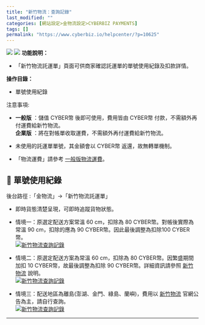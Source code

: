 ```yaml
---
title: "新竹物流：查詢記錄"
last_modified: ""
categories: [網站設定>金物流設定>CYBERBIZ PAYMENTS]
tags: []
permalink: "https://www.cyberbiz.io/helpcenter/?p=10625"
---
```


![](https://www.cyberbiz.io/helpcenter/wp-content/uploads/一般版3.png)
![](https://www.cyberbiz.io/helpcenter/wp-content/uploads/PLUS版3.png)
**功能說明：**  

* 「新竹物流託運單」頁面可供商家確認託運單的單號使用紀錄及扣款詳情。

**操作目錄：**

* 單號使用紀錄 

注意事項:  

* **一般版** ：儲值 CYBER幣 後即可使用，費用皆由 CYBER幣 付款，不需額外再付運費給新竹物流。  
**企業版** ：將在對帳單收取運費，不需額外再付運費給新竹物流。

* 未使用的託運單單號，其金額會以 CYBER幣 返還，故無轉單機制。
* 「物流運費」請參考 [一般版物流運費](https://docs.google.com/spreadsheets/d/1EnwSkTWX2o5wkjBkfUcvxmfdv9dDj2d5/edit?gid=1409606563#gid=1409606563)。



## 📌 單號使用紀錄


後台路徑 :「金物流」→「新竹物流託運單」  


* 即時貨態清楚呈現，可即時追蹤貨物狀態。


* 情境一：原選定配送方案常溫 60 cm，扣除為 80 CYBER幣。對帳後實際為常溫 90 cm，扣除的應為 90 CYBER幣。因此最後調整為扣除100 CYBER幣。  
[![新竹物流查詢記錄](https://www.cyberbiz.io/support/wp-content/uploads/新竹物流查詢紀錄01.png)](https://www.cyberbiz.io/support/wp-content/uploads/新竹物流查詢紀錄01.png)



* 情境二：原選定配送方案為常溫 60 cm，扣除為 80 CYBER幣。因繁盛期間加扣 10 CYBER幣，故最後調整為扣除 90 CYBER幣。詳細資訊請參照 [新竹物流](https://www.hct.com.tw/Default.aspx) 說明。  
[![新竹物流查詢記錄](https://www.cyberbiz.io/support/wp-content/uploads/新竹物流查詢紀錄02.png)](https://www.cyberbiz.io/support/wp-content/uploads/新竹物流查詢紀錄02.png)



* 情境三：配送地區為離島(澎湖、金門、綠島、蘭嶼)，費用以 [新竹物流](https://www.hct.com.tw/Default.aspx) 官網公告為主，請自行查詢。  
[![新竹物流查詢記錄](https://www.cyberbiz.io/support/wp-content/uploads/新竹物流查詢紀錄03.png)](https://www.cyberbiz.io/support/wp-content/uploads/新竹物流查詢紀錄03.png)

* * *



